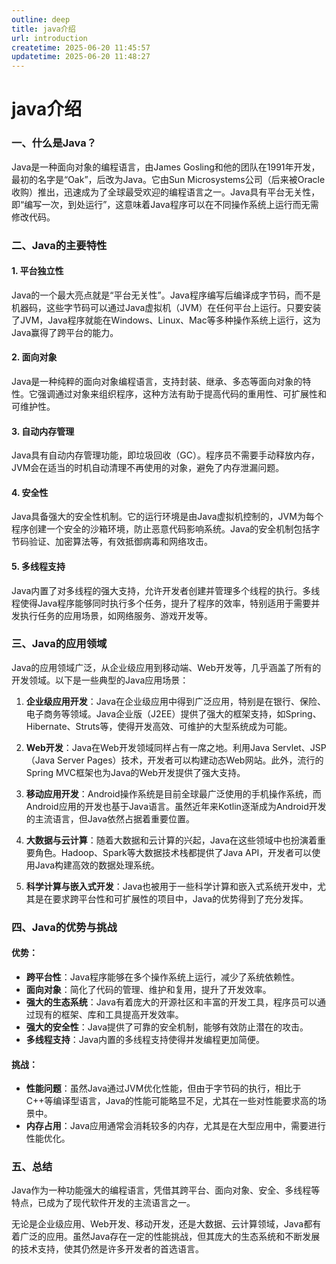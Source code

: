 ```yaml
---
outline: deep
title: java介绍
url: introduction
createtime: 2025-06-20 11:45:57
updatetime: 2025-06-20 11:48:27
---
```


# java介绍

### 一、什么是Java？

Java是一种面向对象的编程语言，由James Gosling和他的团队在1991年开发，最初的名字是“Oak”，后改为Java。它由Sun Microsystems公司（后来被Oracle收购）推出，迅速成为了全球最受欢迎的编程语言之一。Java具有平台无关性，即“编写一次，到处运行”，这意味着Java程序可以在不同操作系统上运行而无需修改代码。

### 二、Java的主要特性

#### 1. **平台独立性**

Java的一个最大亮点就是“平台无关性”。Java程序编写后编译成字节码，而不是机器码，这些字节码可以通过Java虚拟机（JVM）在任何平台上运行。只要安装了JVM，Java程序就能在Windows、Linux、Mac等多种操作系统上运行，这为Java赢得了跨平台的能力。

#### 2. **面向对象**

Java是一种纯粹的面向对象编程语言，支持封装、继承、多态等面向对象的特性。它强调通过对象来组织程序，这种方法有助于提高代码的重用性、可扩展性和可维护性。

#### 3. **自动内存管理**

Java具有自动内存管理功能，即垃圾回收（GC）。程序员不需要手动释放内存，JVM会在适当的时机自动清理不再使用的对象，避免了内存泄漏问题。

#### 4. **安全性**

Java具备强大的安全性机制。它的运行环境是由Java虚拟机控制的，JVM为每个程序创建一个安全的沙箱环境，防止恶意代码影响系统。Java的安全机制包括字节码验证、加密算法等，有效抵御病毒和网络攻击。

#### 5. **多线程支持**

Java内置了对多线程的强大支持，允许开发者创建并管理多个线程的执行。多线程使得Java程序能够同时执行多个任务，提升了程序的效率，特别适用于需要并发执行任务的应用场景，如网络服务、游戏开发等。

### 三、Java的应用领域

Java的应用领域广泛，从企业级应用到移动端、Web开发等，几乎涵盖了所有的开发领域。以下是一些典型的Java应用场景：

1. **企业级应用开发**：Java在企业级应用中得到广泛应用，特别是在银行、保险、电子商务等领域。Java企业版（J2EE）提供了强大的框架支持，如Spring、Hibernate、Struts等，使得开发高效、可维护的大型系统成为可能。

2. **Web开发**：Java在Web开发领域同样占有一席之地。利用Java Servlet、JSP（Java Server Pages）技术，开发者可以构建动态Web网站。此外，流行的Spring MVC框架也为Java的Web开发提供了强大支持。

3. **移动应用开发**：Android操作系统是目前全球最广泛使用的手机操作系统，而Android应用的开发也基于Java语言。虽然近年来Kotlin逐渐成为Android开发的主流语言，但Java依然占据着重要位置。

4. **大数据与云计算**：随着大数据和云计算的兴起，Java在这些领域中也扮演着重要角色。Hadoop、Spark等大数据技术栈都提供了Java API，开发者可以使用Java构建高效的数据处理系统。

5. **科学计算与嵌入式开发**：Java也被用于一些科学计算和嵌入式系统开发中，尤其是在要求跨平台性和可扩展性的项目中，Java的优势得到了充分发挥。

### 四、Java的优势与挑战

#### 优势：

- **跨平台性**：Java程序能够在多个操作系统上运行，减少了系统依赖性。
- **面向对象**：简化了代码的管理、维护和复用，提升了开发效率。
- **强大的生态系统**：Java有着庞大的开源社区和丰富的开发工具，程序员可以通过现有的框架、库和工具提高开发效率。
- **强大的安全性**：Java提供了可靠的安全机制，能够有效防止潜在的攻击。
- **多线程支持**：Java内置的多线程支持使得并发编程更加简便。

#### 挑战：

- **性能问题**：虽然Java通过JVM优化性能，但由于字节码的执行，相比于C++等编译型语言，Java的性能可能略显不足，尤其在一些对性能要求高的场景中。
- **内存占用**：Java应用通常会消耗较多的内存，尤其是在大型应用中，需要进行性能优化。

### 五、总结

Java作为一种功能强大的编程语言，凭借其跨平台、面向对象、安全、多线程等特点，已成为了现代软件开发的主流语言之一。

无论是企业级应用、Web开发、移动开发，还是大数据、云计算领域，Java都有着广泛的应用。虽然Java存在一定的性能挑战，但其庞大的生态系统和不断发展的技术支持，使其仍然是许多开发者的首选语言。